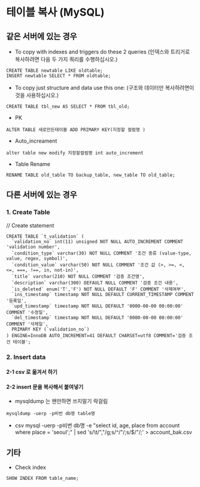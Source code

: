 # 테이블 복사 (MySQL)


## 같은 서버에 있는 경우 

- To copy with indexes and triggers do these 2 queries (인덱스와 트리거로 복사하려면 다음 두 가지 쿼리를 수행하십시오.)
```
CREATE TABLE newtable LIKE oldtable; 
INSERT newtable SELECT * FROM oldtable;
```
- To copy just structure and data use this one: (구조와 데이터만 복사하려면이 것을 사용하십시오.)
```
CREATE TABLE tbl_new AS SELECT * FROM tbl_old;
```
- PK
```
ALTER TABLE 새로만든테이블 ADD PRIMARY KEY(지정할 컬럼명 )
```
- Auto_increament
```
alter table new modify 지정할컬럼명 int auto_increment
```
- Table Rename
```
RENAME TABLE old_table TO backup_table, new_table TO old_table;
```

## 다른 서버에 있는 경우

### 1. Create Table 
// Create statement
```
CREATE TABLE `t_validation` (
  `validation_no` int(11) unsigned NOT NULL AUTO_INCREMENT COMMENT 'validation number',
  `condition_type` varchar(30) NOT NULL COMMENT '조건 종류 (value-type, value, regex, symbol)',
  `condition_value` varchar(50) NOT NULL COMMENT '조건 값 (>, >=, <, <=, ===, !==, in, not-in)',
  `title` varchar(210) NOT NULL COMMENT '검증 조건명',
  `description` varchar(300) DEFAULT NULL COMMENT '검증 조건 내용',
  `is_deleted` enum('T','F') NOT NULL DEFAULT 'F' COMMENT '삭제여부',
  `ins_timestamp` timestamp NOT NULL DEFAULT CURRENT_TIMESTAMP COMMENT '등록일',
  `upd_timestamp` timestamp NOT NULL DEFAULT '0000-00-00 00:00:00' COMMENT '수정일',
  `del_timestamp` timestamp NOT NULL DEFAULT '0000-00-00 00:00:00' COMMENT '삭제일',
  PRIMARY KEY (`validation_no`)
) ENGINE=InnoDB AUTO_INCREMENT=41 DEFAULT CHARSET=utf8 COMMENT='검증 조건 테이블';
```
 
### 2. Insert data
#### 2-1 csv 로 옮겨서 하기
#### 2-2 insert 문을 복사해서 붙여넣기

- mysqldump 는 왠만하면 쓰지말기 락걸림
```
mysqldump -uerp -p비번 db명 table명
```
- csv
mysql -uerp -p비번 db명 -e "select id, age, place from account where place = 'seoul';" | sed 's/\t/","/g;s/^/"/;s/$/"/;' > account_bak.csv

## 기타
- Check index
```
SHOW INDEX FROM table_name;
```
